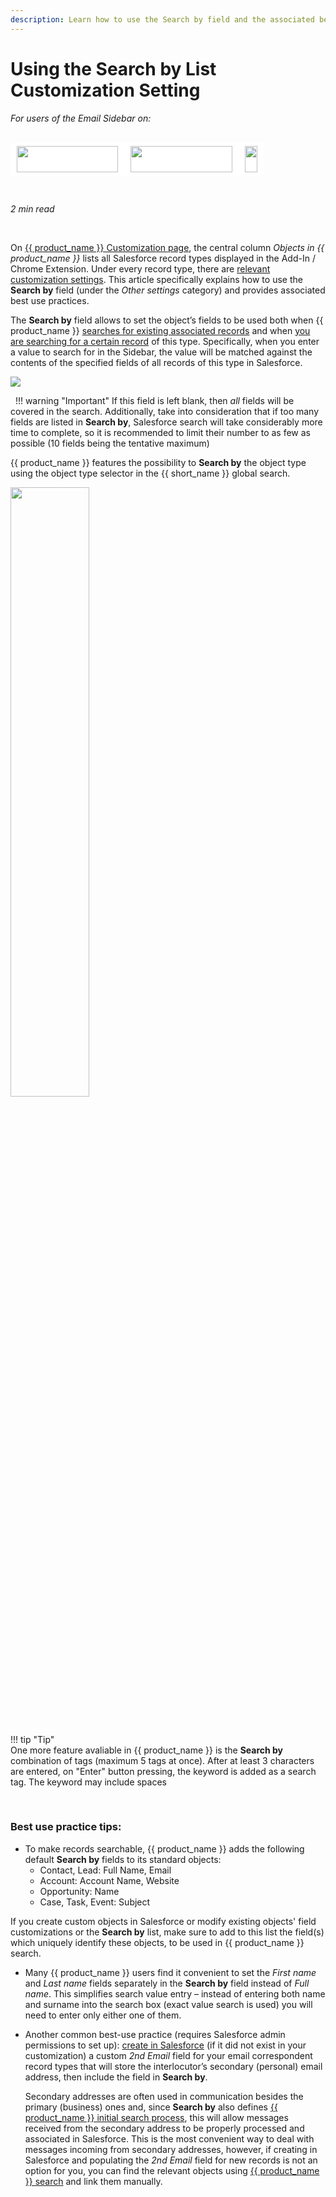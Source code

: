```yaml
---
description: Learn how to use the Search by field and the associated best use practices.
---
```

# Using the Search by List Customization Setting  
  

<i>For users of the Email Sidebar on:</i><br><br>
<div class="container" style="display: inline-block; height: 42px; width: 162px; padding: 5px 10px; background-color: #fff;"><img src="https://revenuegrid.com/revenue-inbox/wp-content/uploads/Exchange1.svg" style="height: 100%; object-fit: contain; vertical-align: middle;"></div><div class="container" style="display: inline-block; height: 42px; width: 163px; padding: 5px 10px; background-color: #fff;"><img src="https://revenuegrid.com/revenue-inbox/wp-content/uploads/Office365.svg" style="height: 100%; object-fit: contain; vertical-align: middle;"></div><div class="container" style="display: inline-block; height: 42px; width: auto; padding: 5px 10px; background-color: #fff;"><img src="https://smartcloudconnect.io/wp-content/uploads/2021/08/logo-Gmail.jpg" style="height: 100%; object-fit: contain; vertical-align: middle;"></div> 

&nbsp;

*2 min read*  

<!-- ShareThis BEGIN --> 
<div class="addthis_inline_share_toolbox"></div>
<!-- End ShareThis --> 

&nbsp;

On [{{ product_name }} Customization page](../Customization-Settings-Explained/), the central column _Objects in {{ product_name }}_ lists all Salesforce record types displayed in the Add-In / Chrome Extension. Under every record type, there are [relevant customization settings](../Customization-Settings-Explained/#6_customizing_object_card_appearance_and_behavior). This article specifically explains how to use the **Search by** field (under the _Other settings_ category) and provides associated best use practices.  

The **Search by** field allows to set the object’s fields to be used both when {{ product_name }} [searches for existing associated records](../Initial-Search-and-Applied-Record-Filters/) and when [you are searching for a certain record](../Searching-for-Existing-Salesforce-Records-and-Creating-New-Records-(Adaptive-view)/) of this type. Specifically, when you enter a value to search for in the Sidebar, the value will be matched against the contents of the specified fields of all records of this type in Salesforce.

<p><img src="../../assets/images/d33v4339jhl8k0cloudfrontnet/docs/assets/57398d2e903360669faf1f0a/images/5b96467c0428631d7a8ae264.png" class="minimized">
</p>

&nbsp;
!!! warning "Important"
    If this field is left blank, then _all_ fields will be covered in the search. Additionally, take into consideration that if too many fields are listed in **Search by**, Salesforce search will take considerably more time to complete, so it is recommended to limit their number to as few as possible (10 fields being the tentative maximum)
  
{{ product_name }} features the possibility to **Search by** the object type using the object type selector in the {{ short_name }} global search.
    
<img src="../../assets/images/d33v4339jhl8k0cloudfrontnet/docs/assets/57398d2e903360669faf1f0a/images/search-by-object-type.png" style="width: 50%; height: 50%;">
   
&nbsp;  
   
!!! tip "Tip"   
    One more feature avaliable in {{ product_name }} is the **Search by** combination of tags (maximum 5 tags at once). After at least 3 characters are entered, on "Enter" button pressing, the keyword is added as a search tag. The keyword may include spaces

&nbsp;

### **Best use practice tips:**

*   To make records searchable, {{ product_name }} adds the following default **Search by** fields to its standard objects:  
    *   Contact, Lead: Full Name, Email  
    *   Account: Account Name, Website  
    *   Opportunity: Name  
    *   Case, Task, Event: Subject  

If you create custom objects in Salesforce or modify existing objects' field customizations or the **Search by** list, make sure to add to this list the field(s) which uniquely identify these objects, to be used in {{ product_name }} search.

*   Many {{ product_name }} users find it convenient to set the _First name_ and _Last name_ fields separately in the **Search by** field instead of _Full name_. This simplifies search value entry – instead of entering both name and surname into the search box (exact value search is used) you will need to enter only either one of them.
*   Another common best-use practice (requires Salesforce admin permissions to set up): [create in Salesforce](http://help.salesforce.com/articleView?id=adding_fields.htm&type=5) (if it did not exist in your customization) a custom _2nd Email_ field for your email correspondent record types that will store the interlocutor’s secondary (personal) email address, then include the field in **Search by**.  
    
	Secondary addresses are often used in communication besides the primary (business) ones and, since **Search by** also defines [{{ product_name }} initial search process](../Initial-Search-and-Applied-Record-Filters/), this will allow messages received from the secondary address to be properly processed and associated in Salesforce. This is the most convenient way to deal with messages incoming from secondary addresses, however, if creating in Salesforce and populating the _2nd Email_ field for new records is not an option for you, you can find the relevant objects using [{{ product_name }} search](../Searching-for-Existing-Salesforce-Records-and-Creating-New-Records-(Adaptive-view)/) and link them manually.
  


&#160;
 &#160;

